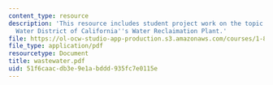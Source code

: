 ```yaml
---
content_type: resource
description: 'This resource includes student project work on the topic: Irvine Ranch
  Water District of California''s Water Reclaimation Plant.'
file: https://ol-ocw-studio-app-production.s3.amazonaws.com/courses/1-85-water-and-wastewater-treatment-engineering-spring-2006/51f6caacdb3e9e1abddd935fc7e0115e_wastewater.pdf
file_type: application/pdf
resourcetype: Document
title: wastewater.pdf
uid: 51f6caac-db3e-9e1a-bddd-935fc7e0115e
---
```

